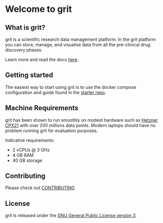 # Welcome to grit

## What is grit?

grit is a scientific research data management platform. In the grit platform you can store, manage, and visualise data from all the pre-clinical drug discovery phases.

Learn more and read the docs [here](https://grit42.github.io/grit/intro).

## Getting started

The easiest way to start using grit is to use the docker compose configuration and guide found in the [starter repo](https://github.com/grit42/grit-starter).

## Machine Requirements

grit has been shown to run smoothly on modest hardware such as [Hetzner CPX21](https://www.hetzner.com/cloud/) with over 200 millions data points. Modern laptops should have no problem running grit for evaluation purposes.

Indicative requirements:
- 2 vCPUs @ 3 GHz
- 4 GB RAM
- 40 GB storage

## Contributing

Please check out [CONTRIBUTING](./CONTRIBUTING.md)

## License

grit is released under the [GNU General Public License version 3](https://opensource.org/license/gpl-3-0).
